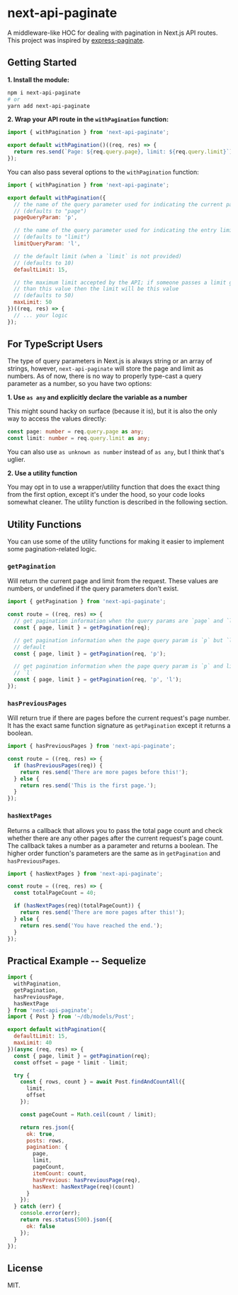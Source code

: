 # next-api-paginate

A middleware-like HOC for dealing with pagination in Next.js API routes. This
project was inspired by [express-paginate][express-paginate].

## Getting Started

**1. Install the module:**

```sh
npm i next-api-paginate
# or
yarn add next-api-paginate
```

**2. Wrap your API route in the `withPagination` function:**

```js
import { withPagination } from 'next-api-paginate';

export default withPagination()((req, res) => {
  return res.send(`Page: ${req.query.page}, limit: ${req.query.limit}`);
});
```

You can also pass several options to the `withPagination` function:

```js
import { withPagination } from 'next-api-paginate';

export default withPagination({
  // the name of the query parameter used for indicating the current page
  // (defaults to "page")
  pageQueryParam: 'p',

  // the name of the query parameter used for indicating the entry limit
  // (defaults to "limit")
  limitQueryParam: 'l',

  // the default limit (when a `limit` is not provided)
  // (defaults to 10)
  defaultLimit: 15,

  // the maximum limit accepted by the API; if someone passes a limit greater
  // than this value then the limit will be this value
  // (defaults to 50)
  maxLimit: 50
})((req, res) => {
  // ... your logic
});
```

## For TypeScript Users

The type of query parameters in Next.js is always string or an array of strings,
however, `next-api-paginate` will store the page and limit as numbers. As of
now, there is no way to properly type-cast a query parameter as a number, so you
have two options:

**1. Use `as any` and explicitly declare the variable as a number**

This might sound hacky on surface (because it is), but it is also the only way
to access the values directly:

```ts
const page: number = req.query.page as any;
const limit: number = req.query.limit as any;
```

You can also use `as unknown as number` instead of `as any`, but I think that's
uglier.

**2. Use a utility function**

You may opt in to use a wrapper/utility function that does the exact thing from
the first option, except it's under the hood, so your code looks somewhat
cleaner. The utility function is described in the following section.

## Utility Functions

You can use some of the utility functions for making it easier to implement some
pagination-related logic.

### `getPagination`

Will return the current page and limit from the request. These values are
numbers, or undefined if the query parameters don't exist.

```js
import { getPagination } from 'next-api-paginate';

const route = ((req, res) => {
  // get pagination information when the query params are `page` and `limit`
  const { page, limit } = getPagination(req);

  // get pagination information when the page query param is `p` but `limit` is
  // default
  const { page, limit } = getPagination(req, 'p');

  // get pagination information when the page query param is `p` and limit is
  // `l`
  const { page, limit } = getPagination(req, 'p', 'l');
});
```

### `hasPreviousPages`

Will return true if there are pages before the current request's page number.
It has the exact same function signature as `getPagination` except it returns a
boolean.

```js
import { hasPreviousPages } from 'next-api-paginate';

const route = ((req, res) => {
  if (hasPreviousPages(req)) {
    return res.send('There are more pages before this!');
  } else {
    return res.send('This is the first page.');
  }
});
```

### `hasNextPages`

Returns a callback that allows you to pass the total page count and check
whether there are any other pages after the current request's page count. The
callback takes a number as a parameter and returns a boolean. The higher order
function's parameters are the same as in `getPagination` and `hasPreviousPages`.

```js
import { hasNextPages } from 'next-api-paginate';

const route = ((req, res) => {
  const totalPageCount = 40;

  if (hasNextPages(req)(totalPageCount)) {
    return res.send('There are more pages after this!');
  } else {
    return res.send('You have reached the end.');
  }
});
```

## Practical Example -- Sequelize

```js
import {
  withPagination,
  getPagination,
  hasPreviousPage,
  hasNextPage
} from 'next-api-paginate';
import { Post } from '~/db/models/Post';

export default withPagination({
  defaultLimit: 15,
  maxLimit: 40
})(async (req, res) => {
  const { page, limit } = getPagination(req);
  const offset = page * limit - limit;

  try {
    const { rows, count } = await Post.findAndCountAll({
      limit,
      offset
    });

    const pageCount = Math.ceil(count / limit);

    return res.json({
      ok: true,
      posts: rows,
      pagination: {
        page,
        limit,
        pageCount,
        itemCount: count,
        hasPrevious: hasPreviousPage(req),
        hasNext: hasNextPage(req)(count)
      }
    });
  } catch (err) {
    console.error(err);
    return res.status(500).json({
      ok: false
    });
  }
});
```

## License

MIT.

[express-paginate]: https://github.com/expressjs/express-paginate
